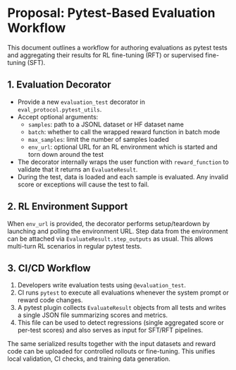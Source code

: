 # Proposal: Pytest-Based Evaluation Workflow

This document outlines a workflow for authoring evaluations as pytest tests and
aggregating their results for RL fine-tuning (RFT) or supervised fine-tuning
(SFT).

## 1. Evaluation Decorator

* Provide a new `evaluation_test` decorator in `eval_protocol.pytest_utils`.
* Accept optional arguments:
  * `samples`: path to a JSONL dataset or HF dataset name
  * `batch`: whether to call the wrapped reward function in batch mode
  * `max_samples`: limit the number of samples loaded
  * `env_url`: optional URL for an RL environment which is started and torn down
    around the test
* The decorator internally wraps the user function with `reward_function` to
  validate that it returns an `EvaluateResult`.
* During the test, data is loaded and each sample is evaluated. Any invalid score
  or exceptions will cause the test to fail.

## 2. RL Environment Support

When `env_url` is provided, the decorator performs setup/teardown by launching
and polling the environment URL. Step data from the environment can be attached
via `EvaluateResult.step_outputs` as usual. This allows multi-turn RL scenarios
in regular pytest tests.

## 3. CI/CD Workflow

1. Developers write evaluation tests using `@evaluation_test`.
2. CI runs `pytest` to execute all evaluations whenever the system prompt or
   reward code changes.
3. A pytest plugin collects `EvaluateResult` objects from all tests and writes a
   single JSON file summarizing scores and metrics.
4. This file can be used to detect regressions (single aggregated score or
   per-test scores) and also serves as input for SFT/RFT pipelines.

The same serialized results together with the input datasets and reward code can
be uploaded for controlled rollouts or fine-tuning. This unifies local
validation, CI checks, and training data generation.
